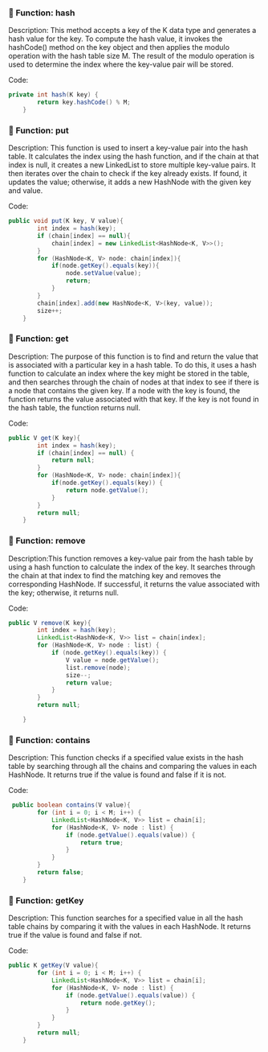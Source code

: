 ### 🔹 Function: hash
Description: 
This method accepts a key of the K data type and generates a hash value for the key. To compute the hash value, it invokes the hashCode() method on the key object and then applies the modulo operation with the hash table size M. The result of the modulo operation is used to determine the index where the key-value pair will be stored.

Code:
```java
private int hash(K key) {
        return key.hashCode() % M;
    }
```

### 🔹 Function: put
Description: This function is used to insert a key-value pair into the hash table. It calculates the index using the hash function, and if the chain at that index is null, it creates a new LinkedList to store multiple key-value pairs. It then iterates over the chain to check if the key already exists. If found, it updates the value; otherwise, it adds a new HashNode with the given key and value.

Code:
```java
public void put(K key, V value){
        int index = hash(key);
        if (chain[index] == null){
            chain[index] = new LinkedList<HashNode<K, V>>();
        }
        for (HashNode<K, V> node: chain[index]){
            if(node.getKey().equals(key)){
                node.setValue(value);
                return;
            }
        }
        chain[index].add(new HashNode<K, V>(key, value));
        size++;
    }
```

### 🔹 Function: get
Description:
The purpose of this function is to find and return the value that is associated with a particular key in a hash table. To do this, it uses a hash function to calculate an index where the key might be stored in the table, and then searches through the chain of nodes at that index to see if there is a node that contains the given key. If a node with the key is found, the function returns the value associated with that key. If the key is not found in the hash table, the function returns null.


Code:
```java
public V get(K key){
        int index = hash(key);
        if (chain[index] == null) {
            return null;
        }
        for (HashNode<K, V> node: chain[index]){
            if(node.getKey().equals(key)) {
                return node.getValue();
            }
        }
        return null;
    }
```

### 🔹 Function: remove
Description:This function removes a key-value pair from the hash table by using a hash function to calculate the index of the key. It searches through the chain at that index to find the matching key and removes the corresponding HashNode. If successful, it returns the value associated with the key; otherwise, it returns null.

Code:
```java
public V remove(K key){
        int index = hash(key);
        LinkedList<HashNode<K, V>> list = chain[index];
        for (HashNode<K, V> node : list) {
            if (node.getKey().equals(key)) {
                V value = node.getValue();
                list.remove(node);
                size--;
                return value;
            }
        }
        return null;

    }
```

### 🔹 Function: contains
Description: This function checks if a specified value exists in the hash table by searching through all the chains and comparing the values in each HashNode. It returns true if the value is found and false if it is not.

Code:
```java
 public boolean contains(V value){
        for (int i = 0; i < M; i++) {
            LinkedList<HashNode<K, V>> list = chain[i];
            for (HashNode<K, V> node : list) {
                if (node.getValue().equals(value)) {
                    return true;
                }
            }
        }
        return false;
    }
```

### 🔹 Function: getKey
Description: This function searches for a specified value in all the hash table chains by comparing it with the values in each HashNode. It returns true if the value is found and false if not.


Code:
```java
public K getKey(V value){
        for (int i = 0; i < M; i++) {
            LinkedList<HashNode<K, V>> list = chain[i];
            for (HashNode<K, V> node : list) {
                if (node.getValue().equals(value)) {
                    return node.getKey();
                }
            }
        }
        return null;
    }
```

